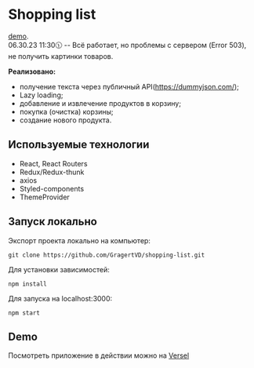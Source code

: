 # Shopping list
[demo](https://shopping-list-rho-wheat.vercel.app/).</br>
06.30.23 11:30🕦 -- Всё работает, но проблемы с сервером (Error 503), не получить картинки товаров.

**Реализовано:**

- получение текста через публичный API(https://dummyjson.com/);
- Lazy loading;
- добавление и извлечение продуктов в корзину;
- покупка (очистка) корзины;
- создание нового продукта.<br>

## Используемые технологии

- React, React Routers
- Redux/Redux-thunk
- axios
- Styled-components
- ThemeProvider

## Запуск локально

Экспорт проекта локально на компьютер:

```
git clone https://github.com/GragertVD/shopping-list.git
```

Для установки зависимостей:

```
npm install
```

Для запуска на localhost:3000:

```
npm start
```

## Demo

Посмотреть приложение в действии можно на [Versel](https://shopping-list-rho-wheat.vercel.app/)
